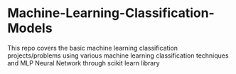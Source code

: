 # Machine-Learning-Classification-Models
This repo covers the basic machine learning classification  projects/problems using various machine learning classification techniques and MLP Neural Network through scikit learn library


